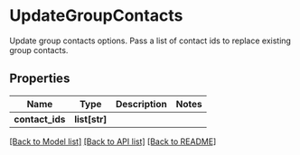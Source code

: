 # UpdateGroupContacts

Update group contacts options. Pass a list of contact ids to replace existing group contacts.
## Properties
Name | Type | Description | Notes
------------ | ------------- | ------------- | -------------
**contact_ids** | **list[str]** |  | 

[[Back to Model list]](../README#documentation-for-models) [[Back to API list]](../README#documentation-for-api-endpoints) [[Back to README]](../README)


